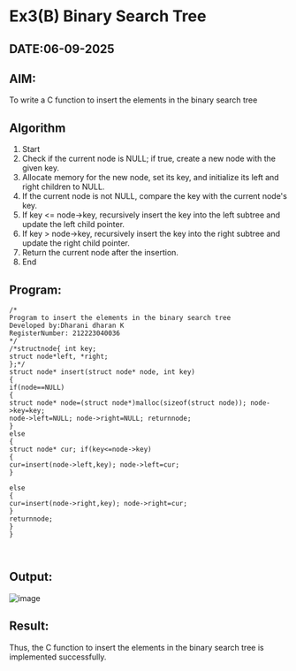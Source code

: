 # Ex3(B) Binary Search Tree
## DATE:06-09-2025
## AIM:
To write a C function to insert the elements in the binary search tree

## Algorithm
1.	Start
2.	Check if the current node is NULL; if true, create a new node with the given key.
3.	Allocate memory for the new node, set its key, and initialize its left and right children to NULL.
4.	If the current node is not NULL, compare the key with the current node's key.
5.	If key <= node->key, recursively insert the key into the left subtree and update the left child pointer.
6.	If key > node->key, recursively insert the key into the right subtree and update the right child pointer.
7.	Return the current node after the insertion.
8.	End
 

## Program:
```
/*
Program to insert the elements in the binary search tree
Developed by:Dharani dharan K
RegisterNumber: 212223040036
*/
/*structnode{ int key;
struct node*left, *right;
};*/
struct node* insert(struct node* node, int key)
{
if(node==NULL)
{
struct node* node=(struct node*)malloc(sizeof(struct node)); node->key=key;
node->left=NULL; node->right=NULL; returnnode;
}
else
{
struct node* cur; if(key<=node->key)
{
cur=insert(node->left,key); node->left=cur;
}
 
else
{
cur=insert(node->right,key); node->right=cur;
}
returnnode;
}
}



```

## Output:

![image](https://github.com/user-attachments/assets/489ce617-5b6a-49b8-bdb4-c40057053d08)


## Result:
Thus, the C function to insert the elements in the binary search tree is implemented successfully.
